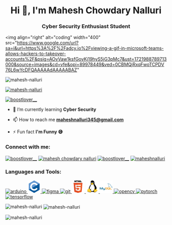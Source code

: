 <h1 align="center">Hi 👋, I'm Mahesh Chowdary Nalluri</h1>
<h3 align="center">Cyber Security Enthusiast Student</h3>

<img align="right" alt="coding" width="400" src="https://www.google.com/url?sa=i&url=https%3A%2F%2Fadcy.io%2Fviewing-a-gif-in-microsoft-teams-allows-hackers-to-takeover-accounts%2F&psig=AOvVaw1ksfGovKj19hyS5jG3pMc7&ust=1721988789713000&source=images&cd=vfe&opi=89978449&ved=0CBMQjRxqFwoTCPDV76L6wYcDFQAAAAAdAAAAABAZ"

<p align="left"> <img src="https://komarev.com/ghpvc/?username=mahesh-nalluri&label=Profile%20views&color=0e75b6&style=flat" alt="mahesh-nalluri" /> </p>

<p align="left"> <a href="https://github.com/ryo-ma/github-profile-trophy"><img src="https://github-profile-trophy.vercel.app/?username=mahesh-nalluri" alt="mahesh-nalluri" /></a> </p>

<p align="left"> <a href="https://twitter.com/boostlover__" target="blank"><img src="https://img.shields.io/twitter/follow/boostlover__?logo=twitter&style=for-the-badge" alt="boostlover__" /></a> </p>

- 🌱 I’m currently learning **Cyber Security**

- 📫 How to reach me **maheshnalluri345@gmail.com**

- ⚡ Fun fact **I'm Funny 😅**

<h3 align="left">Connect with me:</h3>
<p align="left">
<a href="https://twitter.com/boostlover__" target="blank"><img align="center" src="https://raw.githubusercontent.com/rahuldkjain/github-profile-readme-generator/master/src/images/icons/Social/twitter.svg" alt="boostlover__" height="30" width="40" /></a>
<a href="https://linkedin.com/in/mahesh chowdary nalluri" target="blank"><img align="center" src="https://raw.githubusercontent.com/rahuldkjain/github-profile-readme-generator/master/src/images/icons/Social/linked-in-alt.svg" alt="mahesh chowdary nalluri" height="30" width="40" /></a>
<a href="https://instagram.com/boostlover__" target="blank"><img align="center" src="https://raw.githubusercontent.com/rahuldkjain/github-profile-readme-generator/master/src/images/icons/Social/instagram.svg" alt="boostlover__" height="30" width="40" /></a>
<a href="https://dribbble.com/maheshnalluri" target="blank"><img align="center" src="https://raw.githubusercontent.com/rahuldkjain/github-profile-readme-generator/master/src/images/icons/Social/dribbble.svg" alt="maheshnalluri" height="30" width="40" /></a>
</p>

<h3 align="left">Languages and Tools:</h3>
<p align="left"> <a href="https://www.arduino.cc/" target="_blank" rel="noreferrer"> <img src="https://cdn.worldvectorlogo.com/logos/arduino-1.svg" alt="arduino" width="40" height="40"/> </a> <a href="https://www.cprogramming.com/" target="_blank" rel="noreferrer"> <img src="https://raw.githubusercontent.com/devicons/devicon/master/icons/c/c-original.svg" alt="c" width="40" height="40"/> </a> <a href="https://www.figma.com/" target="_blank" rel="noreferrer"> <img src="https://www.vectorlogo.zone/logos/figma/figma-icon.svg" alt="figma" width="40" height="40"/> </a> <a href="https://git-scm.com/" target="_blank" rel="noreferrer"> <img src="https://www.vectorlogo.zone/logos/git-scm/git-scm-icon.svg" alt="git" width="40" height="40"/> </a> <a href="https://www.w3.org/html/" target="_blank" rel="noreferrer"> <img src="https://raw.githubusercontent.com/devicons/devicon/master/icons/html5/html5-original-wordmark.svg" alt="html5" width="40" height="40"/> </a> <a href="https://www.linux.org/" target="_blank" rel="noreferrer"> <img src="https://raw.githubusercontent.com/devicons/devicon/master/icons/linux/linux-original.svg" alt="linux" width="40" height="40"/> </a> <a href="https://www.mysql.com/" target="_blank" rel="noreferrer"> <img src="https://raw.githubusercontent.com/devicons/devicon/master/icons/mysql/mysql-original-wordmark.svg" alt="mysql" width="40" height="40"/> </a> <a href="https://opencv.org/" target="_blank" rel="noreferrer"> <img src="https://www.vectorlogo.zone/logos/opencv/opencv-icon.svg" alt="opencv" width="40" height="40"/> </a> <a href="https://pytorch.org/" target="_blank" rel="noreferrer"> <img src="https://www.vectorlogo.zone/logos/pytorch/pytorch-icon.svg" alt="pytorch" width="40" height="40"/> </a> <a href="https://www.tensorflow.org" target="_blank" rel="noreferrer"> <img src="https://www.vectorlogo.zone/logos/tensorflow/tensorflow-icon.svg" alt="tensorflow" width="40" height="40"/> </a> </p>

<p><img align="left" src="https://github-readme-stats.vercel.app/api/top-langs?username=mahesh-nalluri&show_icons=true&locale=en&layout=compact" alt="mahesh-nalluri" /></p>

<p>&nbsp;<img align="center" src="https://github-readme-stats.vercel.app/api?username=mahesh-nalluri&show_icons=true&locale=en" alt="mahesh-nalluri" /></p>

<p><img align="center" src="https://github-readme-streak-stats.herokuapp.com/?user=mahesh-nalluri&" alt="mahesh-nalluri" /></p>
